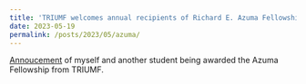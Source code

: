 ```yaml
---
title: 'TRIUMF welcomes annual recipients of Richard E. Azuma Fellowship'
date: 2023-05-19
permalink: /posts/2023/05/azuma/
---
```


[Annoucement](https://www.triumf.ca/student-stories/triumf-welcomes-annual-recipients-richard-e-azuma-fellowship) of myself and another student being awarded the Azuma Fellowship from TRIUMF. 